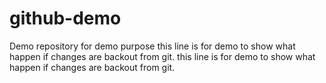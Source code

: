 # github-demo
Demo repository for demo purpose
this line is for demo to show what happen if changes are backout from git.
this line is for demo to show what happen if changes are backout from git.
